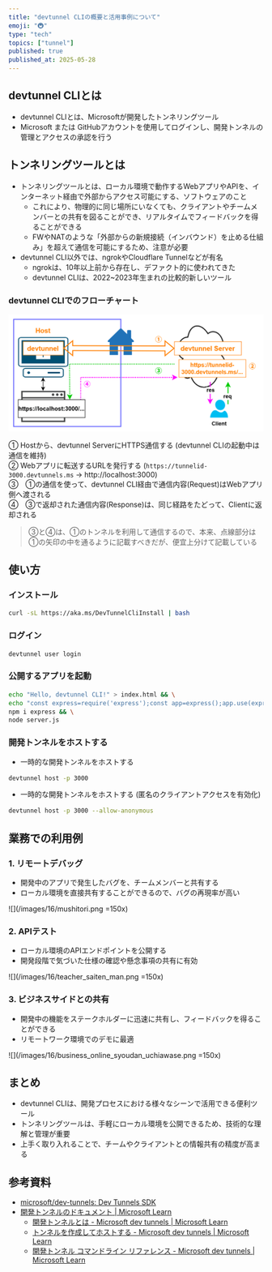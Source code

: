 ```yaml
---
title: "devtunnel CLIの概要と活用事例について"
emoji: "🚇"
type: "tech"
topics: ["tunnel"]
published: true
published_at: 2025-05-28
---
```


<!-- 長いトンネルを抜けると、そこは localhost だった―― -->
<!-- 川端康成のファンじゃないので、やめとく -->

## devtunnel CLIとは

- devtunnel CLIとは、Microsoftが開発したトンネリングツール
- Microsoft または GitHubアカウントを使用してログインし、開発トンネルの管理とアクセスの承認を行う

## トンネリングツールとは

- トンネリングツールとは、ローカル環境で動作するWebアプリやAPIを、インターネット経由で外部からアクセス可能にする、ソフトウェアのこと
  - これにより、物理的に同じ場所にいなくても、クライアントやチームメンバーとの共有を図ることができ、リアルタイムでフィードバックを得ることができる
  - FWやNATのような「外部からの新規接続（インバウンド）を止める仕組み」を超えて通信を可能にするため、注意が必要
- devtunnel CLI以外では、ngrokやCloudflare Tunnelなどが有名
  - ngrokは、10年以上前から存在し、デファクト的に使われてきた
  - devtunnel CLIは、2022~2023年生まれの比較的新しいツール

### devtunnel CLIでのフローチャート

![](/images/16/flowchart.png)

① Hostから、devtunnel ServerにHTTPS通信する (devtunnel CLIの起動中は通信を維持)<br>
② Webアプリに転送するURLを発行する (`https://tunnelid-3000.devtunnels.ms` -> http://localhost:3000)<br>
③　①の通信を使って、devtunnel CLI経由で通信内容(Request)はWebアプリ側へ渡される<br>
④　③で返却された通信内容(Response)は、同じ経路をたどって、Clientに返却される

<!-- 上記の全角スペースは、見やすさのため入れてる -->

> ③と④は、①のトンネルを利用して通信するので、本来、点線部分は①の矢印の中を通るように記載すべきだが、便宜上分けて記載している

## 使い方

### インストール

```bash
curl -sL https://aka.ms/DevTunnelCliInstall | bash
```

### ログイン

```bash
devtunnel user login
```

### 公開するアプリを起動

```bash
echo "Hello, devtunnel CLI!" > index.html && \
echo "const express=require('express');const app=express();app.use(express.static(__dirname));app.listen(3000,()=>console.log('Server running → http://localhost:3000'));" > server.js && \
npm i express && \
node server.js
```

### 開発トンネルをホストする

- 一時的な開発トンネルをホストする

```bash
devtunnel host -p 3000
```

- 一時的な開発トンネルをホストする (匿名のクライアントアクセスを有効化)

```bash
devtunnel host -p 3000 --allow-anonymous
```

## 業務での利用例

### 1. リモートデバッグ

- 開発中のアプリで発生したバグを、チームメンバーと共有する
- ローカル環境を直接共有することができるので、バグの再現率が高い

![](/images/16/mushitori.png =150x)

### 2. APIテスト

- ローカル環境のAPIエンドポイントを公開する
- 開発段階で気づいた仕様の確認や懸念事項の共有に有効

![](/images/16/teacher_saiten_man.png =150x)

### 3. ビジネスサイドとの共有

- 開発中の機能をステークホルダーに迅速に共有し、フィードバックを得ることができる
- リモートワーク環境でのデモに最適

![](/images/16/business_online_syoudan_uchiawase.png =150x)

## まとめ

- devtunnel CLIは、開発プロセスにおける様々なシーンで活用できる便利ツール
- トンネリングツールは、手軽にローカル環境を公開できるため、技術的な理解と管理が重要
- 上手く取り入れることで、チームやクライアントとの情報共有の精度が高まる

## 参考資料

- [microsoft/dev-tunnels: Dev Tunnels SDK](https://github.com/microsoft/dev-tunnels)
- [開発トンネルのドキュメント | Microsoft Learn](https://learn.microsoft.com/ja-jp/azure/developer/dev-tunnels/)
  - [開発トンネルとは - Microsoft dev tunnels | Microsoft Learn](https://learn.microsoft.com/ja-jp/azure/developer/dev-tunnels/overview)
  - [トンネルを作成してホストする - Microsoft dev tunnels | Microsoft Learn](https://learn.microsoft.com/ja-jp/azure/developer/dev-tunnels/get-started?tabs=linux)
  - [開発トンネル コマンドライン リファレンス - Microsoft dev tunnels | Microsoft Learn](https://learn.microsoft.com/ja-jp/azure/developer/dev-tunnels/cli-commands)
